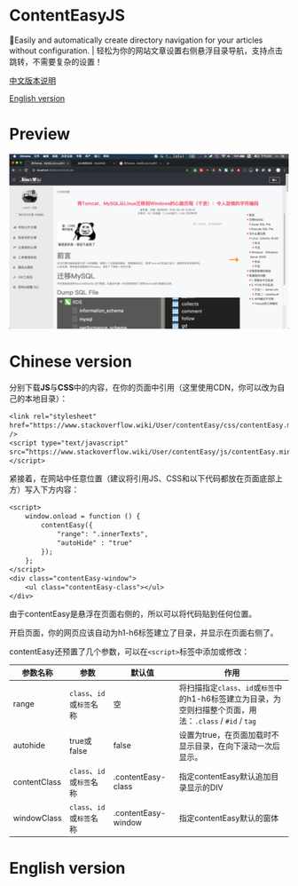 # ContentEasyJS
:star2:Easily and automatically create directory navigation for your articles without configuration. | 轻松为你的网站文章设置右侧悬浮目录导航，支持点击跳转，不需要复杂的设置！

[中文版本说明](#chinese-version)

[English version](#english-version)

# Preview

![](/pics/preview.png)

# Chinese version

分别下载**JS**与**CSS**中的内容，在你的页面中引用（这里使用CDN，你可以改为自己的本地目录）：

```
<link rel="stylesheet" href="https://www.stackoverflow.wiki/User/contentEasy/css/contentEasy.min.css" />
<script type="text/javascript" src=“https://www.stackoverflow.wiki/User/contentEasy/js/contentEasy.min.js"></script>
```

紧接着，在网站中任意位置（建议将引用JS、CSS和以下代码都放在页面底部</body>上方）写入下方内容：

```
<script>
    window.onload = function () {
        contentEasy({
            "range": ".innerTexts",
            "autoHide" : "true"
        });
    };
</script>
<div class="contentEasy-window">
    <ul class="contentEasy-class"></ul>
</div>
```

由于contentEasy是悬浮在页面右侧的，所以可以将代码贴到任何位置。

开启页面，你的网页应该自动为h1-h6标签建立了目录，并显示在页面右侧了。

contentEasy还预置了几个参数，可以在`<script>`标签中添加或修改：

参数名称|参数|默认值|作用
-|-|-|-
range|`class`、`id`或`标签`名称|空|将扫描指定`class`、`id`或`标签`中的h1-h6标签建立为目录，为空则扫描整个页面，用法：`.class` / `#id` / `tag`
autohide|true或false|false|设置为true，在页面加载时不显示目录，在向下滚动一次后显示。
contentClass|`class`、`id`或`标签`名称|.contentEasy-class|指定contentEasy默认追加目录显示的DIV
windowClass|`class`、`id`或`标签`名称|.contentEasy-window|指定contentEasy默认的窗体

# English version